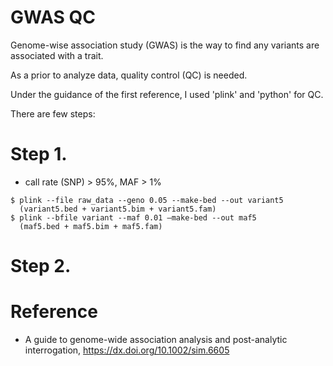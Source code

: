 # GWAS QC
Genome-wise association study (GWAS) is the way to find any variants are associated with a trait.

As a prior to analyze data, quality control (QC) is needed.

Under the guidance of the first reference, I used 'plink' and 'python' for QC.

There are few steps:

# Step 1.
- call rate (SNP) > 95%, MAF > 1%
```
$ plink --file raw_data --geno 0.05 --make-bed --out variant5
  (variant5.bed + variant5.bim + variant5.fam)
$ plink --bfile variant --maf 0.01 –make-bed --out maf5
  (maf5.bed + maf5.bim + maf5.fam)
```

# Step 2.

# Reference
- A guide to genome-wide association analysis and post-analytic interrogation, <https://dx.doi.org/10.1002/sim.6605>
